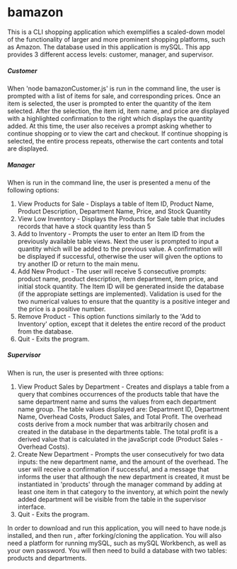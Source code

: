 # bamazon
This is a CLI shopping application which exemplifies a scaled-down model of the functionality of larger and more prominent shopping platforms, such as Amazon. The database used in this application is mySQL. This app provides 3 different access levels: customer, manager, and supervisor. 

##### Customer
When 'node bamazonCustomer.js' is run in the command line, the user is prompted with a list of items for sale, and corresponding prices. Once an item is selected, the user is prompted to enter the quantity of the item selected. After the selection, the item id, item name, and price are displayed with a highlighted confirmation to the right which displays the quantity added. At this time, the user also receives a prompt asking whether to continue shopping or to view the cart and checkout. If continue shopping is selected, the entire process repeats, otherwise the cart contents and total are displayed. 

##### Manager
When <node bamazonManager.js> is run in the command line, the user is presented a menu of the following options:
  1. View Products for Sale - Displays a table of Item ID, Product Name, Product Description, Department Name, Price, and Stock Quantity
  2. View Low Inventory - Displays the Products for Sale table that includes records that have a stock quantity less than 5
  3. Add to Inventory - Prompts the user to enter an Item ID from the previously available table views. Next the user is prompted to input a quantity which will be added to the previous value. A confirmation will be displayed if successful, otherwise the user will given the options to try another ID or return to the main menu.
  4. Add New Product - The user will receive 5 consecutive prompts: product name, product description, item department, item price, and initial stock quantity. The Item ID will be generated inside the database (if the appropiate settings are implemented). Validation is used for the two numerical values to ensure that the quantity is a positive integer and the price is a positive number.
  5. Remove Product - This option functions similarly to the 'Add to Inventory' option, except that it deletes the entire record of the product from the database. 
  6. Quit - Exits the program.
  
##### Supervisor
When <node bamazonSupervisor.js> is run, the user is presented with three options:
  1. View Product Sales by Department - Creates and displays a table from a query that combines occurrences of the products table that have the same department name and sums the values from each department name group. The table values displayed are: Department ID, Department Name, Overhead Costs, Product Sales, and Total Profit. The overhead costs derive from a mock number that was arbitrarily chosen and created in the database in the departments table. The total profit is a derived value that is calculated in the javaScript code (Product Sales - Overhead Costs).  
  2. Create New Department - Prompts the user consecutively for two data inputs: the new department name, and the amount of the overhead. The user will receive a confirmation if successful, and a message that informs the user that although the new department is created, it must be instantiated in 'products' through the manager command by adding at least one item in that category to the inventory, at which point the newly added department will be visible from the table in the supervisor interface.
  3. Quit - Exits the program.

In order to download and run this application, you will need to have node.js installed, and then run <npm install>, after forking/cloning the application. You will also need a platform for running mySQL, such as mySQL Workbench, as well as your own password. You will then need to build a database with two tables: products and departments.
